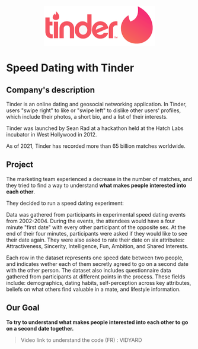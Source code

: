 <p align="center">
  <img src='tinder-logo.png'>
</p>

# Speed Dating with Tinder

## Company's description

Tinder is an online dating and geosocial networking application. In Tinder, users "swipe right" to like or "swipe left" to dislike other users' profiles, which include their photos, a short bio, and a list of their interests. 

Tinder was launched by Sean Rad at a hackathon held at the Hatch Labs incubator in West Hollywood in 2012.

As of 2021, Tinder has recorded more than 65 billion matches worldwide.


## Project

The marketing team experienced a decrease in the number of matches, and they tried to find a way to understand **what makes people interested into each other**. 

They decided to run a speed dating experiment:

Data was gathered from participants in experimental speed dating events from 2002-2004. During the events, the attendees would have a four minute "first date" with every other participant of the opposite sex. At the end of their four minutes, participants were asked if they would like to see their date again. They were also asked to rate their date on six attributes: Attractiveness, Sincerity, Intelligence, Fun, Ambition, and Shared Interests.

Each row in the dataset represents one speed date between two people, and indicates wether each of them secretly agreed to go on a second date with the other person.
The dataset also includes questionnaire data gathered from participants at different points in the process. These fields include: demographics, dating habits, self-perception across key attributes, beliefs on what others find valuable in a mate, and lifestyle information.

## Our Goal

**To try to understand what makes people interested into each other to go on a second date together.**

> Video link to understand the code (FR) :  VIDYARD